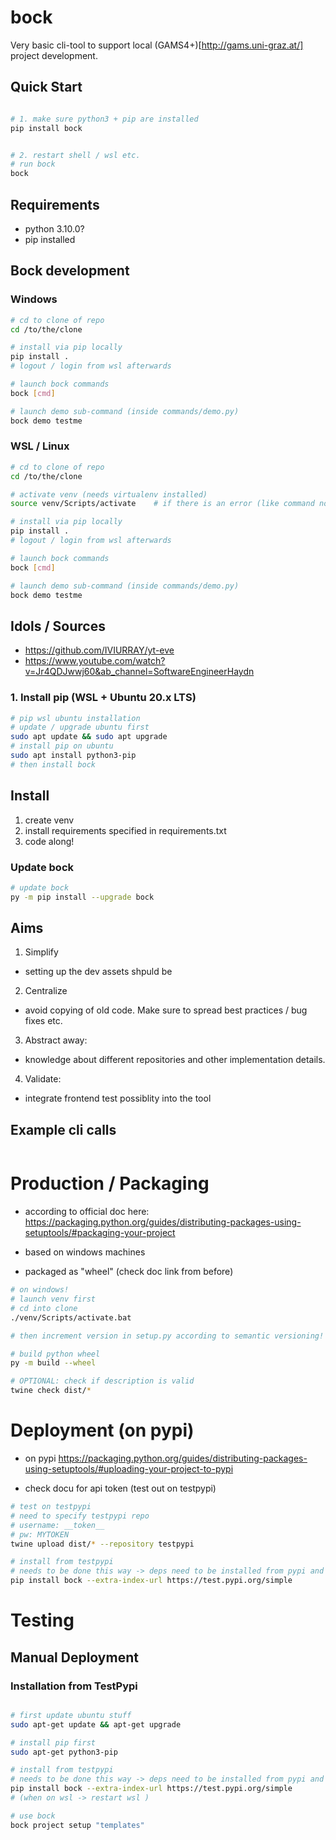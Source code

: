 
# bock

Very basic cli-tool to support local (GAMS4+)[http://gams.uni-graz.at/] project development.


## Quick Start

```sh

# 1. make sure python3 + pip are installed
pip install bock


# 2. restart shell / wsl etc.
# run bock
bock

```

## Requirements
- python 3.10.0?
- pip installed


## Bock development

### Windows

```sh
# cd to clone of repo
cd /to/the/clone

# install via pip locally
pip install .
# logout / login from wsl afterwards

# launch bock commands
bock [cmd]

# launch demo sub-command (inside commands/demo.py)
bock demo testme


```


### WSL / Linux

```sh
# cd to clone of repo
cd /to/the/clone

# activate venv (needs virtualenv installed)
source venv/Scripts/activate    # if there is an error (like command not found -> use dos2Unix command on venv/Scripts/activate )

# install via pip locally
pip install .
# logout / login from wsl afterwards

# launch bock commands
bock [cmd]

# launch demo sub-command (inside commands/demo.py)
bock demo testme


```


## Idols / Sources
- https://github.com/IVIURRAY/yt-eve
- https://www.youtube.com/watch?v=Jr4QDJwwj60&ab_channel=SoftwareEngineerHaydn



### 1. Install pip (WSL + Ubuntu 20.x LTS)
```sh
# pip wsl ubuntu installation
# update / upgrade ubuntu first
sudo apt update && sudo apt upgrade
# install pip on ubuntu
sudo apt install python3-pip
# then install bock

```

## Install

1. create venv
2. install requirements specified in requirements.txt
3. code along!


### Update bock

```sh
# update bock
py -m pip install --upgrade bock

```

## Aims

1. Simplify
  - setting up the dev assets shpuld be
2. Centralize
  - avoid copying of old code. Make sure to spread best practices / bug fixes etc.
3. Abstract away:
  - knowledge about different repositories and other implementation details.
4. Validate:
  - integrate frontend test possiblity into the tool


## Example cli calls

```sh


```

# Production / Packaging

- according to official doc here: https://packaging.python.org/guides/distributing-packages-using-setuptools/#packaging-your-project

- based on windows machines

- packaged as "wheel" (check doc link from before)

```sh
# on windows!
# launch venv first
# cd into clone
./venv/Scripts/activate.bat

# then increment version in setup.py according to semantic versioning!

# build python wheel
py -m build --wheel

# OPTIONAL: check if description is valid
twine check dist/*

```


# Deployment (on pypi)

- on pypi https://packaging.python.org/guides/distributing-packages-using-setuptools/#uploading-your-project-to-pypi

- check docu for api token (test out on testpypi)

```sh
# test on testpypi
# need to specify testpypi repo
# username: __token__
# pw: MYTOKEN
twine upload dist/* --repository testpypi

# install from testpypi
# needs to be done this way -> deps need to be installed from pypi and not the test instance.
pip install bock --extra-index-url https://test.pypi.org/simple 


```


# Testing

## Manual Deployment

### Installation from TestPypi

```sh

# first update ubuntu stuff
sudo apt-get update && apt-get upgrade 

# install pip first
sudo apt-get python3-pip

# install from testpypi
# needs to be done this way -> deps need to be installed from pypi and not the test instance.
pip install bock --extra-index-url https://test.pypi.org/simple 
# (when on wsl -> restart wsl )

# use bock
bock project setup "templates"


```
